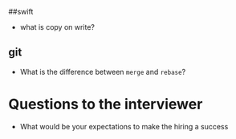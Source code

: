 ##swift

- what is copy on write?

## git
- What is the difference between `merge` and `rebase`?


# Questions to the interviewer 

- What would be your expectations to make the hiring a success
